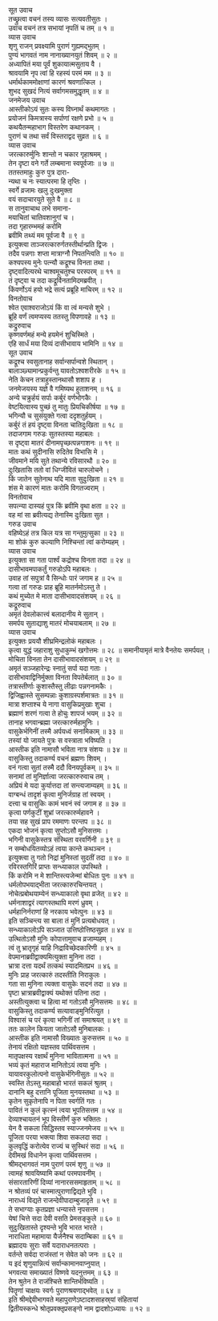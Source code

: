 सूत उवाच  
तच्छ्रुत्वा वचनं तस्य व्यासः सत्यवतीसुतः ।  
उवाच वचनं तत्र सभायां नृपतिं च तम् ॥ १ ॥  
व्यास उवाच  
शृणु राजन् प्रवक्ष्यामि पुराणं गुह्यमद्‌भुतम् ।  
पुण्यं भागवतं नाम नानाख्यानयुतं शिवम् ॥ २ ॥  
अध्यापितं मया पूर्वं शुकायात्मसुताय वै ।  
श्रावयामि नृप त्वां हि रहस्यं परमं मम ॥ ३ ॥  
धर्मार्थकाममोक्षाणां कारणं श्रवणात्किल ।  
शुभद सुखदं नित्यं सर्वागमसमुद्धृतम् ॥ ४ ॥  
जनमेजय उवाच  
आस्तीकोऽयं सुतः कस्य विघ्नार्थं कथमागतः ।  
प्रयोजनं किमत्रास्य सर्पाणां रक्षणे प्रभो ॥ ५ ॥  
कथयैतन्महाभाग विस्तरेण कथानकम् ।  
पुराणं च तथा सर्वं विस्तराद्वद सुव्रत ॥ ६ ॥  
व्यास उवाच  
जरत्कारुर्मुनिः शान्तो न चकार गृहाश्रमम् ।  
तेन दृष्टा वने गर्ते लम्बमाना स्वपूर्वजाः ॥ ७ ॥  
ततस्तमाहुः कुरु पुत्र दारा-  
     न्यथा च नः स्यात्परमा हि तृप्तिः ।  
स्वर्गे व्रजामः खलु दुःखमुक्ता  
     वयं सदाचारयुते सुते वै ॥ ८ ॥  
स तानुवाचाथ लभे समाना-  
     मयाचितां चातिवशानुगां च ।  
तदा गृहारम्भमहं करोमि  
     ब्रवीमि तथ्यं मम पूर्वजा वै ॥ ९ ॥  
इत्युक्त्वा ताञ्जरत्कारुर्गतस्तीर्थान्प्रति द्विजः ।  
तदैव पन्नगाः शप्ता मात्राग्नौ निपतन्त्विति ॥ १० ॥  
कश्यपस्य मुनेः पत्न्यौ कद्रूश्च विनता तथा ।  
दृष्ट्वादित्यरथे चाश्वमूचतुश्च परस्परम् ॥ ११ ॥  
तं दृष्ट्वा च तदा कद्रूर्विनतामिदमब्रवीत् ।  
किंवर्णोऽयं हयो भद्रे सत्यं प्रब्रूहि माचिरम् ॥ १२ ॥  
विनतोवाच  
श्वेत एवाश्वराजोऽयं किं वा त्वं मन्यसे शुभे ।  
ब्रूहि वर्णं त्वमप्यस्य ततस्तु विपणावहे ॥ १३ ॥  
कद्रुरुवाच  
कृष्णवर्णमहं मन्ये हयमेनं शुचिस्मिते ।  
एहि सार्धं मया दिव्यं दासीभावाय भामिनि ॥ १४ ॥  
सूत उवाच  
कद्रूश्च स्वसुतानाह सर्वान्सर्पान्वशे स्थितान् ।  
बालाञ्छ्यामान्प्रकुर्वन्तु यावतोऽश्वशरीरके ॥ १५ ॥  
नेति केचन तत्राहुस्तानथासौ शशाप ह ।  
जनमेजयस्य यज्ञे वै गमिष्यथ हुताशनम् ॥ १६ ॥  
अन्ये चक्रुर्हयं सर्पाः कर्बुरं वर्णभोगकैः ।  
वेष्टयित्वास्य पुच्छं तु मातुः प्रियचिकीर्षया ॥ १७ ॥  
भगिन्यौ च सुसंयुक्ते गत्वा ददृशतुर्हयम् ।  
कर्बुरं तं हयं दृष्ट्वा विनता चातिदुःखिता ॥ १८ ॥  
तदाजगाम गरुडः सुतस्तस्या महाबलः ।  
स दृष्ट्वा मातरं दीनामपृच्छत्पन्नगाशनः ॥ १९ ॥  
मातः कथं सुदीनासि रुदितेव विभासि मे ।  
जीवमाने मयि सुते तथान्ये रविसारथौ ॥ २० ॥  
दुःखितासि ततो वां धिग्जीवितं चारुलोचने ।  
किं जातेन सुतेनाथ यदि माता सुदुःखिता ॥ २१ ॥  
शंस मे कारणं मातः करोमि विगतज्वराम् ।  
विनतोवाच  
सपत्न्या दास्यहं पुत्र किं ब्रवीमि वृथा क्षता ॥ २२ ॥  
वह मां सा ब्रवीत्यद्य तेनास्मि दुःखिता सुत ।  
गरुड उवाच  
वहिष्येऽहं तत्र किल यत्र सा गन्तुमुत्सुका ॥ २३ ॥  
मा शोकं कुरु कल्याणि निश्चिन्तां त्वां करोम्यहम् ।  
व्यास उवाच  
इत्युक्ता सा गता पार्श्वं कद्रोश्च विनता तदा ॥ २४ ॥  
दासीभावमपाकर्तुं गरुडोऽपि महाबलः ।  
उवाह तां सपुत्रां वै सिन्धोः पारं जगाम ह ॥ २५ ॥  
गत्वा तां गरुडः प्राह ब्रूहि मातर्नमोऽस्तु ते ।  
कथं मुच्येत मे माता दासीभावादसंशयम् ॥ २६ ॥  
कद्रूरुवाच  
अमृतं देवलोकात्त्वं बलादानीय मे सुतान् ।  
समर्पय सुताद्याशु मातरं मोचयाबलाम् ॥ २७ ॥  
व्यास उवाच  
इत्युक्तः प्रययौ शीघ्रमिन्द्रलोकं महाबलः ।  
कृत्वा युद्धं जहाराशु सुधाकुम्भं खगोत्तमः ॥ २८ ॥
समानीयामृतं मात्रे वैनतेयः समर्पयत् ।  
मोचिता विनता तेन दासीभावादसंशयम् ॥ २९ ॥  
अमृतं सञ्जहारेन्द्रः स्नातुं सर्पा यदा गताः ।  
दासीभावाद्विनिर्मुक्ता विनता विपतेर्बलात् ॥ ३० ॥  
तत्रास्तीर्णाः कुशास्तैस्तु लीढाः पन्नगनामकैः ।  
द्विजिह्वास्ते सुसम्पन्नाः कुशाग्रस्पर्शमात्रतः ॥ ३१ ॥  
मात्रा शप्ताश्च ये नागा वासुकिप्रमुखाः शुचा ।  
ब्रह्माणं शरणं गत्वा ते होचुः शापजं भयम् ॥ ३२ ॥  
तानाह भगवान्ब्रह्मा जरत्कारुर्महामुनिः ।  
वासुकेर्भगिनीं तस्मै अर्पयध्वं सनामिकाम् ॥ ३३ ॥  
तस्यां यो जायते पुत्रः स वस्त्राता भविष्यति ।  
आस्तीक इति नामासौ भविता नात्र संशयः ॥ ३४ ॥  
वासुकिस्तु तदाकर्ण्य वचनं ब्रह्मणः शिवम् ।  
वनं गत्वा सुतां तस्मै ददौ विनयपूर्वकम् ॥ ३५ ॥  
सनामां तां मुनिर्ज्ञात्वा जरत्कारुरुवाच तम् ।  
अप्रियं मे यदा कुर्यात्तदा तां सन्त्यजाम्यहम् ॥ ३६ ॥  
वाग्बन्धं तादृशं कृत्वा मुनिर्जग्राह तां स्वयम् ।  
दत्त्वा च वासुकिः कामं भवनं स्वं जगाम ह ॥ ३७ ॥  
कृत्वा पर्णकुटीं शुभ्रां जरत्कारुर्महावने ।  
तया सह सुखं प्राप रममाणः परन्तप ॥ ३८ ॥  
एकदा भोजनं कृत्वा सुप्तोऽसौ मुनिसत्तमः ।  
भगिनी वासुकेस्तत्र संस्थिता वरवर्णिनी ॥ ३९ ॥  
न सम्बोधयितव्योऽहं त्वया कान्ते कथञ्चन ।  
इत्युक्त्वा तु गतो निद्रां मुनिस्तां सुदतीं तदा ॥ ४० ॥  
रविरस्तगिरिं प्राप्तः सन्ध्याकाल उपस्थिते ।  
किं करोमि न मे शान्तिस्त्यजेन्मां बोधितः पुनः ॥ ४१ ॥  
धर्मलोपभयाद्‌भीता जरत्कारुरचिन्तयत् ।  
नोचेत्प्रबोथयाम्येनं सन्ध्याकालो वृथा व्रजेत् ॥ ४२ ॥  
धर्मनाशाद्वरं त्यागस्तथापि मरणं ध्रुवम् ।  
धर्महानिर्नराणां हि नरकाय भवेत्पुनः ॥ ४३ ॥  
इति सञ्चिन्त्य सा बाला तं मुनिं प्रत्यबोधयत् ।  
सन्ध्याकालोऽपि सञ्जात उत्तिष्ठोत्तिष्ठसुव्रत ॥ ४४ ॥  
उत्थितोऽसौ मुनिः कोपात्तामुवाच व्रजाम्यहम् ।  
त्वं तु भ्रातृगृहं याहि निद्राविच्छेदकारिणी ॥ ४५ ॥  
वेपमानाब्रवीद्वाक्यमित्युक्ता मुनिना तदा ।  
भ्रात्रा दत्ता यदर्थं तत्कथं स्यादमितप्रभ ॥ ४६ ॥  
मुनिः प्राह जरत्कारुं तदस्तीति निराकुलः ।  
गता सा मुनिना त्यक्ता वासुकेः सदनं तदा ॥ ४७ ॥  
पृष्टा भ्रात्राब्रवीद्वाक्यं यथोक्तं पतिना तदा ।  
अस्तीत्युक्त्वा च हित्वा मां गतोऽसौ मुनिसत्तमः ॥ ४८ ॥  
वासुकिस्तु तदाकर्ण्य सत्यावाङ्‌मुनिरित्युत ।  
विश्वासं च परं कृत्वा भगिनीं तां समाश्रयत् ॥ ४९ ॥  
ततः कालेन कियता जातोऽसौ मुनिबालकः ।  
आस्तीक इति नामासौ विख्यातः कुरुसत्तम ॥ ५० ॥  
तेनायं रक्षितो यज्ञस्तव पार्थिवसत्तम ।  
मातृपक्षस्य रक्षार्थं मुनिना भावितात्मना ॥ ५१ ॥  
भव्यं कृतं महाराज मानितोऽयं त्वया मुनिः ।  
यायावरकुलोत्पनो वासुकेर्भगिनीसुतः ॥ ५२ ॥  
स्वस्ति तेऽस्तु महाबाहो भारतं सकलं श्रुतम् ।  
दानानि बहु दत्तानि पूजिता मुनयस्तथा ॥ ५३ ॥  
कृतेन सुकृतेनापि न पिता स्वर्गतिं गतः ।  
पावितं न कुलं कृत्स्नं त्वया भूपतिसत्तम ॥ ५४ ॥  
देव्याश्चायतनं भूप विस्तीर्णं कुरु भक्तितः ।  
येन वै सकला सिद्धिस्तव स्याज्जनमेजय ॥ ५५ ॥  
पूजिता परया भक्त्या शिवा सकलदा सदा ।  
कुलवृद्धिं करोत्येव राज्यं च सुस्थिरं सदा ॥ ५६ ॥  
देवीमखं विधानेन कृत्वा पार्थिवसत्तम ।  
श्रीमद्‌भागवतं नाम पुराणं परमं शृणु ॥ ५७ ॥  
त्वामहं श्रावयिष्यामि कथां परमपावनीम् ।  
संसारतारिणीं दिव्यां नानारससमाहृताम् ॥ ५८ ॥  
न श्रोतव्यं परं चास्मात्पुराणाद्विद्यते भुवि ।  
नाराध्यं विद्यते राजन्देवीपादाम्बुजादृते ॥ ५९ ॥  
ते सभाग्याः कृतप्रज्ञा धन्यास्ते नृपसत्तम ।  
येषां चित्ते सदा देवी वसति प्रेमसङ्कुले ॥ ६० ॥  
सुदुःखितास्ते दृश्यन्ते भुवि भारत भारते ।  
नाराधिता महामाया यैर्जनैश्च सदाम्बिका ॥ ६१ ॥  
ब्रह्मादयः सुराः सर्वे यदाराधनतत्पराः ।  
वर्तन्ते सर्वदा राजंस्तां न सेवेत को जनः ॥ ६२ ॥  
य इदं शृणुयान्नित्यं सर्वान्कामानवाप्नुयात् ।  
भगवत्या समाख्यातं विष्णवे यदनुत्तमम् ॥ ६३ ॥  
तेन श्रुतेन ते राजंश्चित्ते शान्तिर्भविष्यति ।  
पितॄणां चाक्षयः स्वर्गः पुराणश्रवणाद्‌भवेत् ॥ ६४ ॥  
इति श्रीमद्देवीभागवते महापुराणेऽष्टादशसाहस्र्यां संहितायां  
द्वितीयस्कन्धे श्रोतृप्रवक्तृप्रसङ्गो नाम द्वादशोऽध्यायः ॥ १२ ॥
